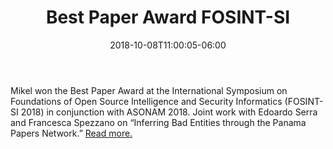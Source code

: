 ﻿---
# Documentation: https://sourcethemes.com/academic/docs/managing-content/

title: "Best Paper Award FOSINT-SI"
subtitle: ""
summary: "Mikel won the Best Paper Award at the International Symposium on Foundations of Open Source Intelligence and Security Informatics (FOSINT-SI 2018) in conjunction with ASONAM 2018. Joint work with Edoardo Serra and Francesca Spezzano on “Inferring Bad Entities through the Panama Papers Network.”"
authors: []
tags: []
categories: []
date: 2018-10-08T11:00:05-06:00
lastmod: 2018-10-08T11:00:05-06:00
featured: true
draft: false

# Featured image
# To use, add an image named `featured.jpg/png` to your page's folder.
# Focal points: Smart, Center, TopLeft, Top, TopRight, Left, Right, BottomLeft, Bottom, BottomRight.
image:
  caption: ""
  focal_point: ""
  preview_only: false

# Projects (optional).
#   Associate this post with one or more of your projects.
#   Simply enter your project's folder or file name without extension.
#   E.g. `projects = ["internal-project"]` references `content/project/deep-learning/index.md`.
#   Otherwise, set `projects = []`.
projects: []
---

Mikel won the Best Paper Award at the International Symposium on Foundations of Open Source Intelligence and Security Informatics (FOSINT-SI 2018) in conjunction with ASONAM 2018. Joint work with Edoardo Serra and Francesca Spezzano on “Inferring Bad Entities through the Panama Papers Network.”
<a href="https://www.boisestate.edu/news/2018/09/10/edoardo-serra-francesca-spezzano-and-mikel-joaristi/">Read more.</a>
